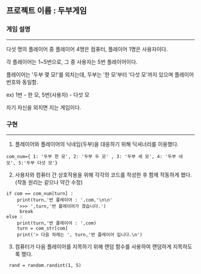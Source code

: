 ## 프로젝트 이름 : 두부게임
  ### 게임 설명 
  ***
  다섯 명의 플레이어 중 플레이어 4명은 컴퓨터, 플레이어 1명은 사용자이다.
  
  각 플레이어는 1~5번으로, 그 중 사용자는 5번 플레이어이다.
  
  플레이어는 '두부 몇 모!'를 외치는데, 두부는 '한 모'부터 '다섯 모'까지 있으며 플레이어 번호와 동일함. 
 
  ex) 1번 - 한 모, 5번(사용자) - 다섯 모 
          
  자기 자신을 외치면 지는 게임이다. 
  

### 구현
***
  1. 플레이어와 플레이어의 닉네임(두부)을 대응하기 위해 딕셔너리를 이용했다.
  
  `com_num={ 1: '두부 한 모', 2: '두부 두 모' , 3: '두부 세 모', 4: '두부 네 모', 5:'두부 다섯 모'}`
  
  2. 사용자와 컴퓨터 간 상호작용을 위해 각각의 코드를 작성한 후 함께 작동하게 했다. (작동 원리는 같으나 약간 수정)
  
 ```                
 if com == com_num[turn] :
     print(turn,'번 플레이어 : ',com,'\n\n'
     '>>> ',turn,'번 플레이어가 졌습니다.')
      break
 else :
     print(turn,'번 플레이어 : ',com)
     turn = com_str[com]
     print('> 다음 차례는 ', turn,'번 플레이어 입니다.\n')
  ```
                    
  
  3. 컴퓨터가 다음 플레이어를 지목하기 위해 랜덤 함수를 사용하여 랜덤하게 지목하도록 했다.
  
 ` rand = random.randint(1, 5)` 
  
  
